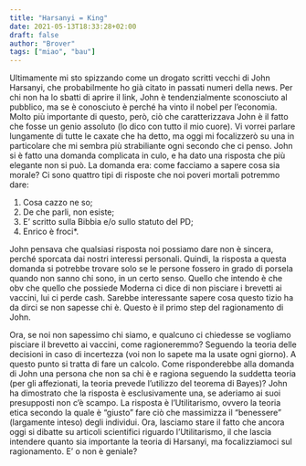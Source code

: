 ```yaml
---
title: "Harsanyi = King"
date: 2021-05-13T18:33:28+02:00
draft: false
author: "Brover"
tags: ["miao", "bau"]
---
```


Ultimamente mi sto spizzando come un drogato scritti vecchi di John
Harsanyi, che probabilmente ho già citato in passati numeri della news. Per
chi non ha lo sbatti di aprire il link, John è tendenzialmente sconosciuto al
pubblico, ma se è conosciuto è perché ha vinto il nobel per l’economia.
Molto più importante di questo, però, ciò che caratterizzava John è il fatto
che fosse un genio assoluto (lo dico con tutto il mio cuore). Vi vorrei parlare
lungamente di tutte le caxate che ha detto, ma oggi mi focalizzerò su una in
particolare che mi sembra più strabiliante ogni secondo che ci penso.
John si è fatto una domanda complicata in culo, e ha dato una risposta che
più elegante non si può. La domanda era: come facciamo a sapere cosa sia
morale? Ci sono quattro tipi di risposte che noi poveri mortali potremmo
dare:

1. Cosa cazzo ne so;
2. De che parli, non esiste;
3. E’ scritto sulla Bibbia e/o sullo statuto del PD;
4. Enrico è froci*.

John pensava che qualsiasi risposta noi possiamo dare non è sincera, perché
sporcata dai nostri interessi personali. Quindi, la risposta a questa domanda
si potrebbe trovare solo se le persone fossero in grado di porsela quando
non sanno chi sono, in un certo senso. Quello che intendo è che obv che
quello che possiede Moderna ci dice di non pisciare i brevetti ai vaccini, lui
ci perde cash. Sarebbe interessante sapere cosa questo tizio ha da dirci se
non sapesse chi è. Questo è il primo step del ragionamento di John.

Ora, se noi non sapessimo chi siamo, e qualcuno ci chiedesse se vogliamo
pisciare il brevetto ai vaccini, come ragioneremmo? Seguendo la teoria
delle decisioni in caso di incertezza (voi non lo sapete ma la usate ogni
giorno). A questo punto si tratta di fare un calcolo. Come risponderebbe
alla domanda di John una persona che non sa chi è e ragiona seguendo la
suddetta teoria (per gli affezionati, la teoria prevede l’utilizzo del teorema
di Bayes)? John ha dimostrato che la risposta è esclusivamente una, se
aderiamo ai suoi presupposti non c’è scampo. La risposta è l’Utilitarismo,
ovvero la teoria etica secondo la quale è “giusto” fare ciò che massimizza il
“benessere” (largamente inteso) degli individui. Ora, lasciamo stare il fatto
che ancora oggi si dibatte su articoli scientifici riguardo l’Utilitarismo, il
che lascia intendere quanto sia importante la teoria di Harsanyi, ma
focalizziamoci sul ragionamento. E’ o non è geniale?
